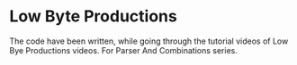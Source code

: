 # Low Byte Productions

The code have been written, while going through the tutorial videos of Low Bye Productions videos.
For Parser And Combinations series.